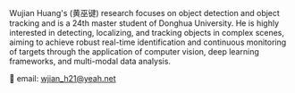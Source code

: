 Wujian Huang's (黄巫键) research focuses on object detection and object tracking and is a 24th master student of Donghua University. He is highly interested in detecting, localizing, and tracking objects in complex scenes, aiming to achieve robust real-time identification and continuous monitoring of targets through the application of computer vision, deep learning frameworks, and multi-modal data analysis. 

📨 email: wjian_h21@yeah.net